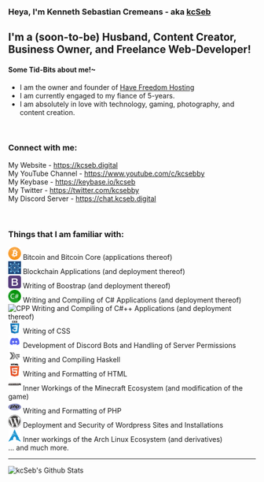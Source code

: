 ### Heya, I'm Kenneth Sebastian Cremeans - aka [kcSeb](https://kcseb.digital]) 

## I'm a (soon-to-be) Husband, Content Creator, Business Owner, and Freelance Web-Developer!

#### Some Tid-Bits about me!~
- I am the owner and founder of [Have Freedom Hosting](https://hfhosting.us)
- I am currently engaged to my fiance of 5-years. 
- I am absolutely in love with technology, gaming, photography, and content creation. 

<br />


### Connect with me:

My Website - https://kcseb.digital   
My YouTube Channel - https://www.youtube.com/c/kcsebby  
My Keybase - https://keybase.io/kcseb  
My Twitter - https://twitter.com/kcsebby  
My Discord Server - https://chat.kcseb.digital 

<br />

### Things that I am familiar with:

<img align="" alt="Bitcoin" width="26px" src="https://raw.githubusercontent.com/github/explore/master/topics/bitcoin/bitcoin.png" /> Bitcoin and Bitcoin Core (applications thereof)  
<img align="" alt="Blockchain Tech" width="26px" src="https://raw.githubusercontent.com/github/explore/master/topics/blockchain/blockchain.png" /> Blockchain Applications (and deployment thereof)  
<img align="" alt="Bootstrap" width="26px" src="https://raw.githubusercontent.com/github/explore/master/topics/bootstrap/bootstrap.png" /> Writing of Boostrap (and deployment thereof)  
<img align="" alt="CSharp" width="26px" src="https://raw.githubusercontent.com/github/explore/master/topics/csharp/csharp.png" /> Writing and Compiling of C# Applications (and deployment thereof)  
<img align="" alt="CPP" width="26px" src="https://raw.githubusercontent.com/github/explore/master/topics/cplusplus/cplusplus.png" /> Writing and Compiling of C#++ Applications (and deployment thereof)  
<img align="" alt="CSS" width="26px" src="https://raw.githubusercontent.com/github/explore/master/topics/css/css.png" /> Writing of CSS  
<img align="" alt="Discord" width="26px" src="https://raw.githubusercontent.com/github/explore/master/topics/discord/discord.png" /> Development of Discord Bots and Handling of Server Permissions  
<img align="" alt="Haskell" width="26px" src="https://raw.githubusercontent.com/github/explore/master/topics/haskell/haskell.png" /> Writing and Compiling Haskell  
<img align="" alt="HTML" width="26px" src="https://raw.githubusercontent.com/github/explore/master/topics/html/html.png" /> Writing and Formatting of HTML  
<img align="" alt="Minecraft" width="26px" src="https://raw.githubusercontent.com/github/explore/master/topics/minecraft/minecraft.png" /> Inner Workings of the Minecraft Ecosystem (and modification of the game)  
<img align="" alt="PHP" width="26px" src="https://raw.githubusercontent.com/github/explore/master/topics/php/php.png" /> Writing and Formatting of PHP  
<img align="" alt="Wordpress" width="26px" src="https://raw.githubusercontent.com/github/explore/master/topics/wordpress/wordpress.png " /> Deployment and Security of Wordpress Sites and Installations  
<img align="" alt="ArchLinux" width="26px" src="https://raw.githubusercontent.com/github/explore/master/topics/archlinux/archlinux.png " /> Inner workings of the Arch Linux Ecosystem (and derivatives)  
... and much more.

---

<img align="left" alt="kcSeb's Github Stats" src="https://github-readme-stats.vercel.app/api?username=kcSeb&show_icons=true&hide_border=true" />

[website]: https://kcseb.digital
[twitter]: https://twitter.com/kcsebby
[youtube]: https://www.youtube.com/c/kcsebby
[instagram]: https://instagram.com/kcseb
[linkedin]: https://www.linkedin.com/in/kenneth-cremeans?
[keybase]: https://keybase.io/kcseb

